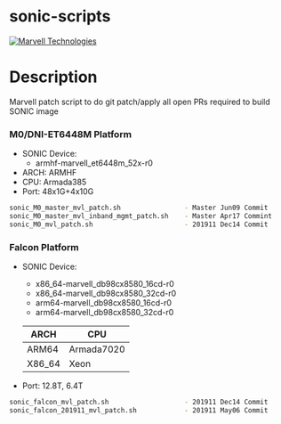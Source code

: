 # sonic-scripts

[![Marvell Technologies](https://www.marvell.com/content/dam/marvell/en/rebrand/marvell-logo3.svg)](https://www.marvell.com/)

# Description

Marvell patch script to do git patch/apply all open PRs required to build SONIC image

### M0/DNI-ET6448M Platform
* SONIC Device: 
    * armhf-marvell_et6448m_52x-r0
* ARCH: ARMHF
* CPU: Armada385
* Port: 48x1G+4x10G
```sh
sonic_M0_master_mvl_patch.sh                - Master Jun09 Commit
sonic_M0_master_mvl_inband_mgmt_patch.sh    - Master Apr17 Commint
sonic_M0_mvl_patch.sh                       - 201911 Dec14 Commit
```

### Falcon Platform
* SONIC Device: 
    * x86_64-marvell_db98cx8580_16cd-r0 
    * x86_64-marvell_db98cx8580_32cd-r0
    * arm64-marvell_db98cx8580_16cd-r0 
    * arm64-marvell_db98cx8580_32cd-r0

    ARCH        | CPU
    ------------|--------
    ARM64       | Armada7020
    X86_64      | Xeon

* Port: 12.8T, 6.4T

```sh
sonic_falcon_mvl_patch.sh                   - 201911 Dec14 Commit 
sonic_falcon_201911_mvl_patch.sh            - 201911 May06 Commit
```
